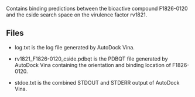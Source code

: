 Contains binding predictions between the bioactive compound F1826-0120 and the cside search space on the virulence factor rv1821.

## Files

- log.txt is the log file generated by AutoDock Vina.

- rv1821_F1826-0120_cside.pdbqt is the PDBQT file generated by AutoDock Vina containing the orientation and binding location of F1826-0120.

- stdoe.txt is the combined STDOUT and STDERR output of AutoDock Vina.

